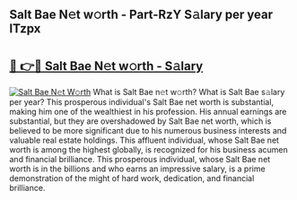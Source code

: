## Salt Bae N𝚎t w𝚘rth - Part-RzY S𝚊lary per year lTzpx

# <h2><a href="http://gc3l5f.nevu.top/?p=Salt+Bae">🔗 👉🔴 Salt Bae N𝚎t w𝚘rth - S𝚊lary</a></h2>

[![Salt Bae N𝚎t W𝚘rth](https://i.imgur.com/Oavwk0R.jpeg)](http://gc3l5f.nevu.top/?p=Salt+Bae)
What is Salt Bae n𝚎t w𝚘rth? What is Salt Bae s𝚊lary per year?
This prosperous individual's Salt Bae net worth is substantial, making him one of the wealthiest in his profession. His annual earnings are substantial, but they are overshadowed by Salt Bae net worth, which is believed to be more significant due to his numerous business interests and valuable real estate holdings. This affluent individual, whose Salt Bae net worth is among the highest globally, is recognized for his business acumen and financial brilliance. This prosperous individual, whose Salt Bae net worth is in the billions and who earns an impressive salary, is a prime demonstration of the might of hard work, dedication, and financial brilliance.
